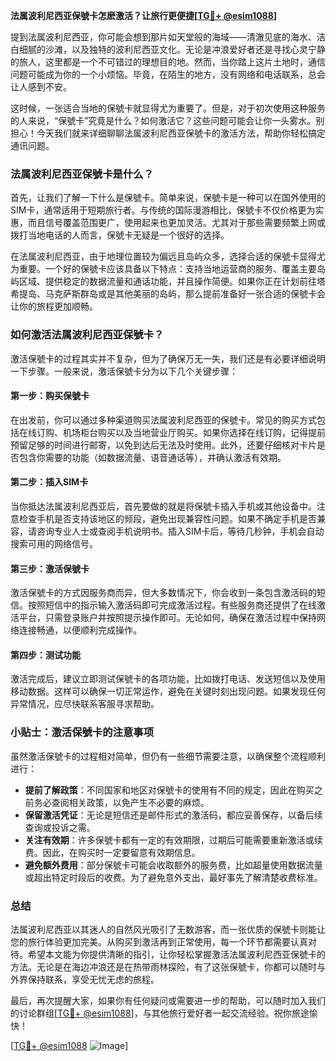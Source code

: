 **法属波利尼西亚保號卡怎麽激活？让旅行更便捷[[TG💪+ @esim1088](https://t.me/s/esim1088)]**

提到法属波利尼西亚，你可能会想到那片如天堂般的海域——清澈见底的海水、洁白细腻的沙滩，以及独特的波利尼西亚文化。无论是冲浪爱好者还是寻找心灵宁静的旅人，这里都是一个不可错过的理想目的地。然而，当你踏上这片土地时，通信问题可能成为你的一个小烦恼。毕竟，在陌生的地方，没有网络和电话联系，总会让人感到不安。

这时候，一张适合当地的保號卡就显得尤为重要了。但是，对于初次使用这种服务的人来说，“保號卡”究竟是什么？如何激活它？这些问题可能会让你一头雾水。别担心！今天我们就来详细聊聊法属波利尼西亚保號卡的激活方法，帮助你轻松搞定通讯问题。

### 法属波利尼西亚保號卡是什么？

首先，让我们了解一下什么是保號卡。简单来说，保號卡是一种可以在国外使用的SIM卡，通常适用于短期旅行者。与传统的国际漫游相比，保號卡不仅价格更为实惠，而且信号覆盖范围更广，使用起来也更加灵活。尤其对于那些需要频繁上网或拨打当地电话的人而言，保號卡无疑是一个很好的选择。

在法属波利尼西亚，由于地理位置较为偏远且岛屿众多，选择合适的保號卡显得尤为重要。一个好的保號卡应该具备以下特点：支持当地运营商的服务、覆盖主要岛屿区域、提供稳定的数据流量和通话功能，并且操作简便。如果你正在计划前往塔希提岛、马克萨斯群岛或是其他美丽的岛屿，那么提前准备好一张合适的保號卡会让你的旅程更加顺畅。

### 如何激活法属波利尼西亚保號卡？

激活保號卡的过程其实并不复杂，但为了确保万无一失，我们还是有必要详细说明一下步骤。一般来说，激活保號卡分为以下几个关键步骤：

#### 第一步：购买保號卡

在出发前，你可以通过多种渠道购买法属波利尼西亚的保號卡。常见的购买方式包括在线订购、机场柜台购买以及当地营业厅购买。如果你选择在线订购，记得提前预留足够的时间进行邮寄，以免到达后无法及时使用。此外，还要仔细核对卡片是否包含你需要的功能（如数据流量、语音通话等），并确认激活有效期。

#### 第二步：插入SIM卡

当你抵达法属波利尼西亚后，首先要做的就是将保號卡插入手机或其他设备中。注意检查手机是否支持该地区的频段，避免出现兼容性问题。如果不确定手机是否兼容，请咨询专业人士或查阅手机说明书。插入SIM卡后，等待几秒钟，手机会自动搜索可用的网络信号。

#### 第三步：激活保號卡

激活保號卡的方式因服务商而异，但大多数情况下，你会收到一条包含激活码的短信。按照短信中的指示输入激活码即可完成激活过程。有些服务商还提供了在线激活平台，只需登录账户并按照提示操作即可。无论如何，确保在激活过程中保持网络连接畅通，以便顺利完成操作。

#### 第四步：测试功能

激活完成后，建议立即测试保號卡的各项功能，比如拨打电话、发送短信以及使用移动数据。这样可以确保一切正常运作，避免在关键时刻出现问题。如果发现任何异常情况，应尽快联系客服寻求帮助。

### 小贴士：激活保號卡的注意事项

虽然激活保號卡的过程相对简单，但仍有一些细节需要注意，以确保整个流程顺利进行：

- **提前了解政策**：不同国家和地区对保號卡的使用有不同的规定，因此在购买之前务必查阅相关政策，以免产生不必要的麻烦。
- **保留激活凭证**：无论是短信还是邮件形式的激活码，都应妥善保存，以备后续查询或投诉之需。
- **关注有效期**：许多保號卡都有一定的有效期限，过期后可能需要重新激活或续费。因此，在购买时一定要留意有效期信息。
- **避免额外费用**：部分保號卡可能会收取额外的服务费，比如超量使用数据流量或超出特定时段后的收费。为了避免意外支出，最好事先了解清楚收费标准。

### 总结

法属波利尼西亚以其迷人的自然风光吸引了无数游客，而一张优质的保號卡则能让您的旅行体验更加完美。从购买到激活再到正常使用，每一个环节都需要认真对待。希望本文能为你提供清晰的指引，让你轻松掌握激活法属波利尼西亚保號卡的方法。无论是在海边冲浪还是在热带雨林探险，有了这张保號卡，你都可以随时与外界保持联系，享受无忧无虑的旅程。

最后，再次提醒大家，如果你有任何疑问或需要进一步的帮助，可以随时加入我们的讨论群组[[TG💪+ @esim1088](https://t.me/s/esim1088)]，与其他旅行爱好者一起交流经验。祝你旅途愉快！

[[TG💪+ @esim1088](https://t.me/s/esim1088) ![Image](https://i.postimg.cc/4NQfJmqS/Snipaste-2025-05-13-00-14-12.png)]